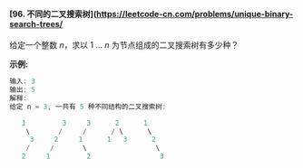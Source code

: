 #### [96. 不同的二叉搜索树](https://leetcode-cn.com/problems/unique-binary-search-trees/

给定一个整数 *n*，求以 1 ... *n* 为节点组成的二叉搜索树有多少种？

**示例:**

```go
输入: 3
输出: 5
解释:
给定 n = 3, 一共有 5 种不同结构的二叉搜索树:

   1         3     3      2      1
    \       /     /      / \      \
     3     2     1      1   3      2
    /     /       \                 \
   2     1         2                 3
```

